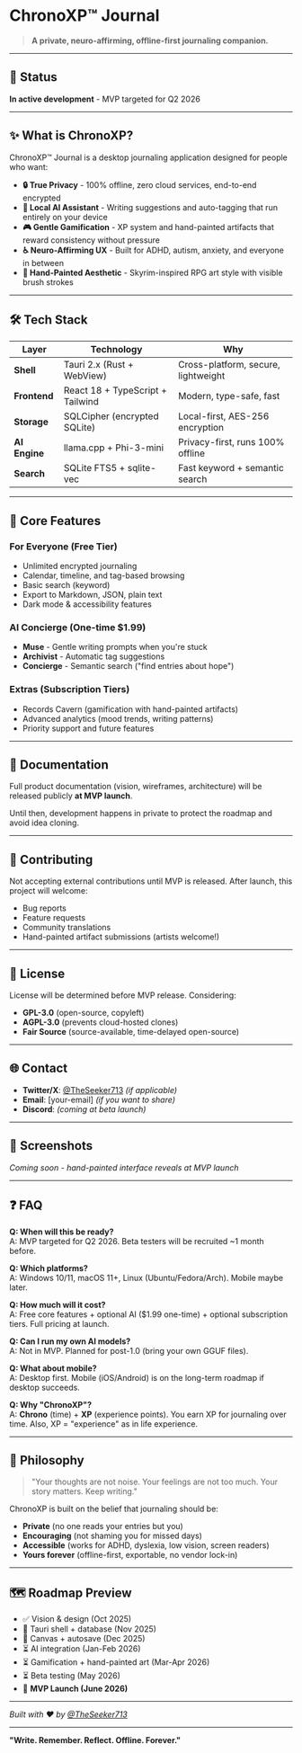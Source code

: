# ChronoXP™ Journal

> **A private, neuro-affirming, offline-first journaling companion.**

---

## 🚧 Status

**In active development** - MVP targeted for Q2 2026

---

## ✨ What is ChronoXP?

ChronoXP™ Journal is a desktop journaling application designed for people who want:

- **🔒 True Privacy** - 100% offline, zero cloud services, end-to-end encrypted
- **🤖 Local AI Assistant** - Writing suggestions and auto-tagging that run entirely on your device
- **🎮 Gentle Gamification** - XP system and hand-painted artifacts that reward consistency without pressure
- **♿ Neuro-Affirming UX** - Built for ADHD, autism, anxiety, and everyone in between
- **🎨 Hand-Painted Aesthetic** - Skyrim-inspired RPG art style with visible brush strokes

---

## 🛠️ Tech Stack

| Layer | Technology | Why |
|-------|-----------|-----|
| **Shell** | Tauri 2.x (Rust + WebView) | Cross-platform, secure, lightweight |
| **Frontend** | React 18 + TypeScript + Tailwind | Modern, type-safe, fast |
| **Storage** | SQLCipher (encrypted SQLite) | Local-first, AES-256 encryption |
| **AI Engine** | llama.cpp + Phi-3-mini | Privacy-first, runs 100% offline |
| **Search** | SQLite FTS5 + sqlite-vec | Fast keyword + semantic search |

---

## 🎯 Core Features

### For Everyone (Free Tier)
- Unlimited encrypted journaling
- Calendar, timeline, and tag-based browsing
- Basic search (keyword)
- Export to Markdown, JSON, plain text
- Dark mode & accessibility features

### AI Concierge (One-time $1.99)
- **Muse** - Gentle writing prompts when you're stuck
- **Archivist** - Automatic tag suggestions
- **Concierge** - Semantic search ("find entries about hope")

### Extras (Subscription Tiers)
- Records Cavern (gamification with hand-painted artifacts)
- Advanced analytics (mood trends, writing patterns)
- Priority support and future features

---

## 📖 Documentation

Full product documentation (vision, wireframes, architecture) will be released publicly **at MVP launch**.

Until then, development happens in private to protect the roadmap and avoid idea cloning.

---

## 🤝 Contributing

Not accepting external contributions until MVP is released. After launch, this project will welcome:
- Bug reports
- Feature requests
- Community translations
- Hand-painted artifact submissions (artists welcome!)

---

## 📜 License

License will be determined before MVP release. Considering:
- **GPL-3.0** (open-source, copyleft)
- **AGPL-3.0** (prevents cloud-hosted clones)
- **Fair Source** (source-available, time-delayed open-source)

---

## 🌐 Contact

- **Twitter/X**: [@TheSeeker713](https://twitter.com/TheSeeker713) *(if applicable)*
- **Email**: [your-email] *(if you want to share)*
- **Discord**: *(coming at beta launch)*

---

## 🎨 Screenshots

*Coming soon - hand-painted interface reveals at MVP launch*

---

## ❓ FAQ

**Q: When will this be ready?**  
A: MVP targeted for Q2 2026. Beta testers will be recruited ~1 month before.

**Q: Which platforms?**  
A: Windows 10/11, macOS 11+, Linux (Ubuntu/Fedora/Arch). Mobile maybe later.

**Q: How much will it cost?**  
A: Free core features + optional AI ($1.99 one-time) + optional subscription tiers. Full pricing at launch.

**Q: Can I run my own AI models?**  
A: Not in MVP. Planned for post-1.0 (bring your own GGUF files).

**Q: What about mobile?**  
A: Desktop first. Mobile (iOS/Android) is on the long-term roadmap if desktop succeeds.

**Q: Why "ChronoXP"?**  
A: **Chrono** (time) + **XP** (experience points). You earn XP for journaling over time. Also, XP = "experience" as in life experience.

---

## 💙 Philosophy

> "Your thoughts are not noise. Your feelings are not too much. Your story matters. Keep writing."

ChronoXP is built on the belief that journaling should be:
- **Private** (no one reads your entries but you)
- **Encouraging** (not shaming you for missed days)
- **Accessible** (works for ADHD, dyslexia, low vision, screen readers)
- **Yours forever** (offline-first, exportable, no vendor lock-in)

---

## 🗺️ Roadmap Preview

- ✅ Vision & design (Oct 2025)
- 🚧 Tauri shell + database (Nov 2025)
- 🚧 Canvas + autosave (Dec 2025)
- ⏳ AI integration (Jan-Feb 2026)
- ⏳ Gamification + hand-painted art (Mar-Apr 2026)
- ⏳ Beta testing (May 2026)
- 🎯 **MVP Launch (June 2026)**

---

*Built with ❤️ by [@TheSeeker713](https://github.com/TheSeeker713)*

---

**"Write. Remember. Reflect. Offline. Forever."**

